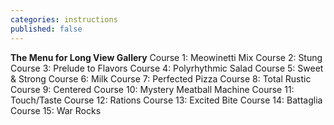 ```yaml
---
categories: instructions
published: false
---
```


**The Menu for Long View Gallery**
Course 1: Meowinetti Mix
Course 2: Stung
Course 3: Prelude to Flavors
Course 4: Polyrhythmic Salad
Course 5: Sweet & Strong
Course 6: Milk
Course 7: Perfected Pizza
Course 8: Total Rustic
Course 9: Centered
Course 10: Mystery Meatball Machine
Course 11: Touch/Taste
Course 12: Rations
Course 13: Excited Bite
Course 14: Battaglia
Course 15: War Rocks